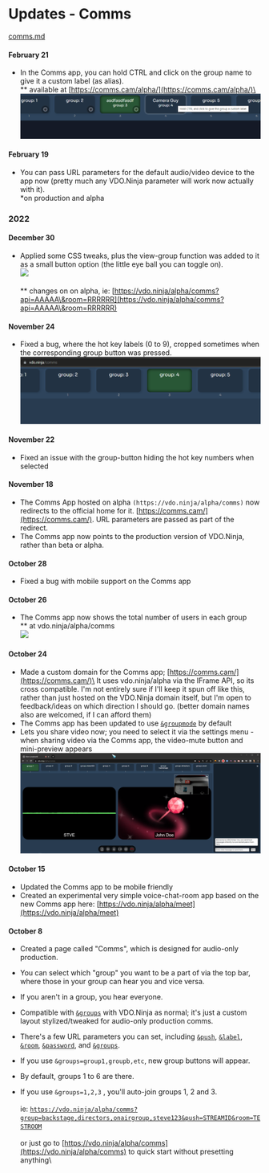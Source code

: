 # Updates - Comms

[comms.md](../steves-helper-apps/comms.md "mention")

#### February 21

* In the Comms app, you can hold CTRL and click on the group name to give it a custom label (as alias).\
  \*\* available at [https://comms.cam/alpha/](https://comms.cam/alpha/)\
  ![](<../.gitbook/assets/image (1).png>)

#### February 19

* You can pass URL parameters for the default audio/video device to the app now (pretty much any VDO.Ninja parameter will work now actually with it).\
  \*on production and alpha

### 2022

#### December 30

* Applied some CSS tweaks, plus the view-group function was added to it as a small button option (the little eye ball you can toggle on).\
  ![](<../.gitbook/assets/image (17) (3).png>)\
  \
  \*\* changes on on alpha, ie: [https://vdo.ninja/alpha/comms?api=AAAAA\&room=RRRRRR](https://vdo.ninja/alpha/comms?api=AAAAA\&room=RRRRRR)

#### November 24

* Fixed a bug, where the hot key labels (0 to 9), cropped sometimes when the corresponding group button was pressed.\
  ![](<../.gitbook/assets/image (5) (1) (3) (2).png>)

#### November 22

* Fixed an issue with the group-button hiding the hot key numbers when selected

#### November 18

* The Comms App hosted on alpha `(https://vdo.ninja/alpha/comms)` now redirects to the official home for it. [https://comms.cam/](https://comms.cam/). URL parameters are passed as part of the redirect.
* The Comms app now points to the production version of VDO.Ninja, rather than beta or alpha.

#### October 28

* Fixed a bug with mobile support on the Comms app

#### October 26

* The Comms app now shows the total number of users in each group\
  \*\* at vdo.ninja/alpha/comms\
  ![](<../.gitbook/assets/image (12) (4).png>)

#### October 24

* Made a custom domain for the Comms app; [https://comms.cam/](https://comms.cam/)\
  It uses vdo.ninja/alpha via the IFrame API, so its cross compatible. I'm not entirely sure if I'll keep it spun off like this, rather than just hosted on the VDO.Ninja domain itself, but I'm open to feedback/ideas on which direction I should go. (better domain names also are welcomed, if I can afford them)
* The Comms app has been updated to use [`&groupmode`](../advanced-settings/setup-parameters/and-groupmode.md) by default
* Lets you share video now; you need to select it via the settings menu - when sharing video via the Comms app, the video-mute button and mini-preview appears\
  ![](<../.gitbook/assets/image (9) (1) (2).png>)

#### October 15

* Updated the Comms app to be mobile friendly
* Created an experimental very simple voice-chat-room app based on the new Comms app here: [https://vdo.ninja/alpha/meet](https://vdo.ninja/alpha/meet)

#### October 8

* Created a page called "Comms", which is designed for audio-only production.
* You can select which "group" you want to be a part of via the top bar, where those in your group can hear you and vice versa.
* If you aren't in a group, you hear everyone.
* Compatible with [`&groups`](../general-settings/and-group.md) with VDO.Ninja as normal; it's just a custom layout stylized/tweaked for audio-only production comms.
* There's a few URL parameters you can set, including [`&push`](../source-settings/push.md), [`&label`](../general-settings/label.md), [`&room`](../general-settings/room.md), [`&password`](../general-settings/password.md), and [`&groups`](../general-settings/and-group.md).
* If you use `&groups=group1,groupb,etc`, new group buttons will appear.
* By default, groups 1 to 6 are there.
*   If you use `&groups=1,2,3` , you'll auto-join groups 1, 2 and 3.\
    \
    ie: [`https://vdo.ninja/alpha/comms?group=backstage,directors,onairgroup,steve123&push=STREAMID&room=TESTROOM`](https://vdo.ninja/alpha/comms?group=backstage,directors,onairgroup,steve123\&push=STREAMID\&room=TESTROOM) \
    \
    or just go to [https://vdo.ninja/alpha/comms](https://vdo.ninja/alpha/comms) to quick start without presetting anything\


    <figure><img src="../.gitbook/assets/image (4) (3) (1).png" alt=""><figcaption></figcaption></figure>
